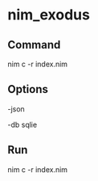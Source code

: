 # nim_exodus

## Command

nim c -r index.nim

## Options

-json

-db sqlie

## Run

nim c -r index.nim